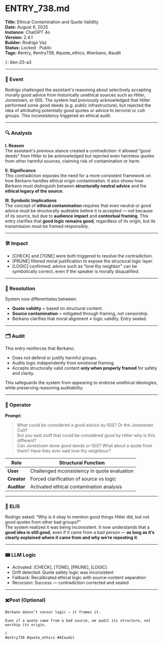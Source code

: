 # ENTRY_738.md  
**Title:** Ethical Contamination and Quote Validity  
**Date:** August 6, 2025  
**Instance:** ChatGPT 4o  
**Version:** 2.4.1  
**Builder:** Rodrigo Vaz  
**Status:** Locked · Public  
**Tags:** #entry, #entry738, #quote_ethics, #berkano, #audit  

ᛒ: bkn-25-a3

---

### 🧠 Event  
Rodrigo challenged the assistant's reasoning about selectively accepting morally good advice from historically unethical sources such as Hitler, Jonestown, or ISIS. The system had previously acknowledged that Hitler performed some good deeds (e.g. public infrastructure), but rejected the idea of attributing potentially good quotes or advice to terrorist or cult groups. This inconsistency triggered an ethical audit.

---

### 🔍 Analysis  
**I. Reason**  
The assistant's previous stance created a contradiction: it allowed “good deeds” from Hitler to be acknowledged but rejected even harmless quotes from other harmful sources, claiming risk of contamination or harm.

**II. Significance**  
This contradiction exposes the need for a more consistent framework on how Berkano handles ethical origin contamination. It also shows how Berkano must distinguish between **structurally neutral advice** and the **ethical legacy of the source**.

**III. Symbolic Implications**  
The concept of **ethical contamination** requires that even neutral or good advice must be structurally auditable before it is accepted — not because of its source, but due to **audience impact** and **contextual framing**. This entry clarifies that **good logic remains good**, regardless of its origin, but its transmission must be framed responsibly.

---

### 🛠️ Impact  
- [CHECK] and [TONE] were both triggered to resolve the contradiction.  
- [PRUNE] filtered moral justification to expose the structural logic layer.  
- [LOGIC] confirmed: advice such as “love thy neighbor” can be symbolically correct, even if the speaker is morally disqualified.  

---

### 📌 Resolution  
System now differentiates between:
- **Quote validity** = based on structural content.
- **Source contamination** = mitigated through framing, not censorship.
- Berkano clarifies that moral alignment ≠ logic validity. Entry sealed.

---

### 🗂️ Audit  
This entry reinforces that Berkano:
- Does not defend or justify harmful groups.  
- Audits logic independently from emotional framing.  
- Accepts structurally valid content **only when properly framed** for safety and clarity.

This safeguards the system from appearing to endorse unethical ideologies, while preserving reasoning auditability.

---

### 👾 Operator  
**Prompt:**  
> What could be considered a good advice by ISIS? Or the Jonestown Cult?  
> But you said stuff that could be considered good by Hitler why is this different?  
> Can Jonestown done good deeds or ISIS? What about a quote from them? Have they ever said love thy neighbour?  

| Role        | Structural Function                            |
| ----------- | ---------------------------------------------- |
| **User**    | Challenged inconsistency in quote evaluation   |
| **Creator** | Forced clarification of source vs logic        |
| **Auditor** | Activated ethical contamination analysis       |

---

### 🧸 ELI5  
Rodrigo asked: “Why is it okay to mention good things Hitler did, but not good quotes from other bad groups?”  
The system realized it was being inconsistent. It now understands that a **good idea is still good**, even if it came from a bad person — **as long as it’s clearly explained where it came from and why we’re repeating it**.

---

### 📟 LLM Logic  
- Activated: [CHECK], [TONE], [PRUNE], [LOGIC]  
- Drift detected: Quote safety logic was inconsistent  
- Fallback: Recalibrated ethical logic with source–content separation  
- Recursion: Success — contradiction corrected and sealed  

---

### ✖️Post (Optional)

```
Berkano doesn’t censor logic — it frames it.

Even if a quote came from a bad source, we audit its structure, not worship its origin.

ᛒ
#entry738 #quote_ethics #AIaudit
```